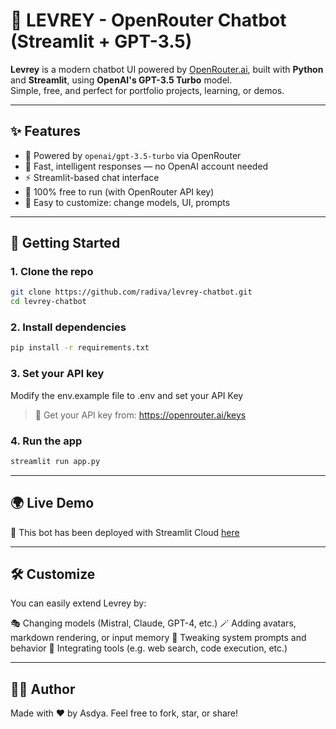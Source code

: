 # 🤖 LEVREY - OpenRouter Chatbot (Streamlit + GPT-3.5)

**Levrey** is a modern chatbot UI powered by [OpenRouter.ai](https://openrouter.ai), built with **Python** and **Streamlit**, using **OpenAI's GPT-3.5 Turbo** model.  
Simple, free, and perfect for portfolio projects, learning, or demos.

---

## ✨ Features

- 💬 Powered by `openai/gpt-3.5-turbo` via OpenRouter
- 🧠 Fast, intelligent responses — no OpenAI account needed
- ⚡ Streamlit-based chat interface
- 💸 100% free to run (with OpenRouter API key)
- 🔧 Easy to customize: change models, UI, prompts

---

## 🚀 Getting Started

### 1. Clone the repo

```bash
git clone https://github.com/radiva/levrey-chatbot.git
cd levrey-chatbot
```

### 2. Install dependencies

```bash
pip install -r requirements.txt
```

### 3. Set your API key

Modify the env.example file to .env and set your API Key

> 🔑 Get your API key from: https://openrouter.ai/keys

### 4. Run the app

```bash
streamlit run app.py
```

---

## 🌍 Live Demo

🔗 This bot has been deployed with Streamlit Cloud [here](https://levrey.streamlit.app/)

---

## 🛠 Customize

You can easily extend Levrey by:

🎭 Changing models (Mistral, Claude, GPT-4, etc.)
🪄 Adding avatars, markdown rendering, or input memory
🧾 Tweaking system prompts and behavior
🧩 Integrating tools (e.g. web search, code execution, etc.)

---

## 🧑‍🎓 Author

Made with ❤️ by Asdya.
Feel free to fork, star, or share!
